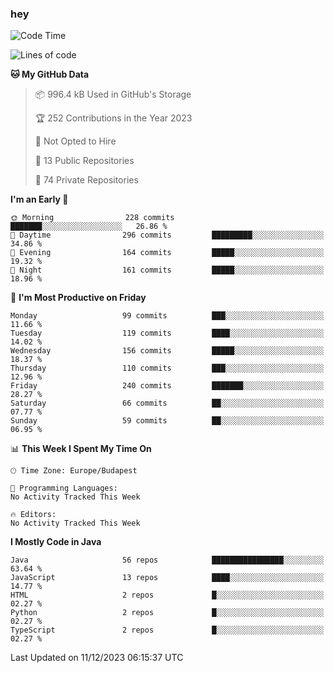 ### hey

<!--START_SECTION:waka-->
![Code Time](http://img.shields.io/badge/Code%20Time-971%20hrs%2052%20mins-blue)

![Lines of code](https://img.shields.io/badge/From%20Hello%20World%20I%27ve%20Written-986.0%20thousand%20lines%20of%20code-blue)

**🐱 My GitHub Data** 

> 📦 996.4 kB Used in GitHub's Storage 
 > 
> 🏆 252 Contributions in the Year 2023
 > 
> 🚫 Not Opted to Hire
 > 
> 📜 13 Public Repositories 
 > 
> 🔑 74 Private Repositories 
 > 
**I'm an Early 🐤** 

```text
🌞 Morning                228 commits         ███████░░░░░░░░░░░░░░░░░░   26.86 % 
🌆 Daytime                296 commits         █████████░░░░░░░░░░░░░░░░   34.86 % 
🌃 Evening                164 commits         █████░░░░░░░░░░░░░░░░░░░░   19.32 % 
🌙 Night                  161 commits         █████░░░░░░░░░░░░░░░░░░░░   18.96 % 
```
📅 **I'm Most Productive on Friday** 

```text
Monday                   99 commits          ███░░░░░░░░░░░░░░░░░░░░░░   11.66 % 
Tuesday                  119 commits         ████░░░░░░░░░░░░░░░░░░░░░   14.02 % 
Wednesday                156 commits         █████░░░░░░░░░░░░░░░░░░░░   18.37 % 
Thursday                 110 commits         ███░░░░░░░░░░░░░░░░░░░░░░   12.96 % 
Friday                   240 commits         ███████░░░░░░░░░░░░░░░░░░   28.27 % 
Saturday                 66 commits          ██░░░░░░░░░░░░░░░░░░░░░░░   07.77 % 
Sunday                   59 commits          ██░░░░░░░░░░░░░░░░░░░░░░░   06.95 % 
```


📊 **This Week I Spent My Time On** 

```text
🕑︎ Time Zone: Europe/Budapest

💬 Programming Languages: 
No Activity Tracked This Week

🔥 Editors: 
No Activity Tracked This Week
```

**I Mostly Code in Java** 

```text
Java                     56 repos            ████████████████░░░░░░░░░   63.64 % 
JavaScript               13 repos            ████░░░░░░░░░░░░░░░░░░░░░   14.77 % 
HTML                     2 repos             █░░░░░░░░░░░░░░░░░░░░░░░░   02.27 % 
Python                   2 repos             █░░░░░░░░░░░░░░░░░░░░░░░░   02.27 % 
TypeScript               2 repos             █░░░░░░░░░░░░░░░░░░░░░░░░   02.27 % 
```




 Last Updated on 11/12/2023 06:15:37 UTC
<!--END_SECTION:waka-->
